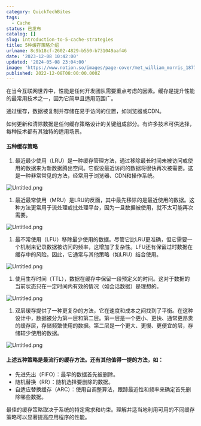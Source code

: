 ```yaml
---
category: QuickTechBites
tags:
  - Cache
status: 已发布
catalog: []
slug: introduction-to-5-cache-strategies
title: 5种缓存策略介绍
urlname: 8c9b18cf-2602-4829-b550-b731049aaf46
date: '2023-12-08 10:42:00'
updated: '2024-05-08 23:04:00'
image: 'https://www.notion.so/images/page-cover/met_william_morris_1877_willow.jpg'
published: 2022-12-08T08:00:00.000Z
---
```


在当今互联网世界中，性能是任何开发团队需要重点考虑的因素。缓存是提升性能的最常用技术之一，因为它简单且适用范围广。


通过缓存，数据被复制并存储在易于访问的位置，如浏览器或CDN。


如何更新和清除数据是任何缓存策略设计的关键组成部分。有许多技术可供选择，每种技术都有其独特的适用场景。


#### 五种缓存策略

1. 最近最少使用（LRU）是一种缓存管理方法，通过移除最长时间未被访问或使用的数据来为新数据腾出空间。它假设最近访问的数据将很快再次被需要。这是一种非常常见的方法，经常用于浏览器、CDN和操作系统。

![Untitled.png](https://prod-files-secure.s3.us-west-2.amazonaws.com/5d24fe63-e567-4804-86f9-9fdc62e13082/74494354-3dc7-4fc2-be3e-7e15913b3f24/Untitled.png?X-Amz-Algorithm=AWS4-HMAC-SHA256&X-Amz-Content-Sha256=UNSIGNED-PAYLOAD&X-Amz-Credential=ASIAZI2LB466RSZLIH7K%2F20250215%2Fus-west-2%2Fs3%2Faws4_request&X-Amz-Date=20250215T213301Z&X-Amz-Expires=3600&X-Amz-Security-Token=IQoJb3JpZ2luX2VjECUaCXVzLXdlc3QtMiJGMEQCIFTqpGGM7qRtYopl5dvH0rELT7PmmyOHLLn8Np3MmBpRAiB6sSzjqy7XRrTVi3S9TQuA6dFN16HoyUI0Q10%2BY0upiCr%2FAwhOEAAaDDYzNzQyMzE4MzgwNSIMn1MGQXuR1fd1qW7eKtwDVmxvnQ4w0P5BGe8%2F3lEzVPJy%2FvmQd5lWD4O%2BJoHBk34lRNmBH796NeRd4iQoz0bd6qJrE%2BYuA7PffW%2Fcsh0crWfTUgLbwM6lI1HdqUJZ%2FysgqeBXZdqQsBcF1a%2Btvwbme%2BWtIA9h4U1b79NovrLHsPx6eovRZeh%2BnYtroFEdzbQd43%2FFlbLRWDiH2euPNx6PiniOB0w3%2FmZSjtyNkpnBqMfBbg4WWIie7QfB947q1K8%2Fot9f49shnRf9gUDiSiz1w6kEsW9exY3WxJTZspQj3XQ2CKez6ZrhMeGeUk6ds9aTCrcEBKQy2PyY9uJz1JeHx%2Bs7czk8NUB9xTh2xp0E31roW054x36YZAKHRMVVUQWyGH8H8KGYckwMnohuwT1WJnNlKRb6BOF4UVWGbW49ETB0RAVF14bJaCARf1RbY9wMCj%2FXjwh9sQ3VAFhD1Z8TBee04qcijOj4Lz7OauR1UPlfXOKZDRVqgW1HhT7qs%2BAoVZJa%2FcsUHR3Qci2Qx9kQlwBKIMm%2FOQXV6AgGB6d9QA%2BF4nUj8AQexqtQ%2F8DivoN3tSoTG%2FAeeylp7QiZhJRzWa8QChikYzmW5%2BCs9tE3m9ct6AXWEEk6GA6QKd99b3vsTzo2LOxoHzunpy4wovTDvQY6pgHoQiKg8TplXPRJaREc8iK9tlt31wCxtzv5G2XvgeVwsiGw3bhrgWwNxTNJ9avWPyLAKoCA56qI5dNkmPOzrpKQP8a4uyTq1PXw1yh38s8uwh3%2BRoupsTU3vG%2FFAK0PQejq%2FCJvin63Ar6nqTjL%2FWleYYlYnNw5LquJcT7ScjzFx%2FkDoT6Hc1x1CRJ%2BGYLGT92HUUPcmH%2B2FwHCe6lFzwGDBZITl4MU&X-Amz-Signature=0b86ca1db62033f7c4a163b64af75769cdfb18e12636ae42c0c2d9fccf0d9366&X-Amz-SignedHeaders=host&x-id=GetObject)

1. 最近最常使用（MRU）是LRU的反面，其中最先移除的是最近使用的数据。这种方法更常用于流处理或批处理平台，因为一旦数据被使用，就不太可能再次需要。

![Untitled.png](https://prod-files-secure.s3.us-west-2.amazonaws.com/5d24fe63-e567-4804-86f9-9fdc62e13082/9394e615-e149-4cd8-9a1b-e3c39cda8184/Untitled.png?X-Amz-Algorithm=AWS4-HMAC-SHA256&X-Amz-Content-Sha256=UNSIGNED-PAYLOAD&X-Amz-Credential=ASIAZI2LB466RSZLIH7K%2F20250215%2Fus-west-2%2Fs3%2Faws4_request&X-Amz-Date=20250215T213301Z&X-Amz-Expires=3600&X-Amz-Security-Token=IQoJb3JpZ2luX2VjECUaCXVzLXdlc3QtMiJGMEQCIFTqpGGM7qRtYopl5dvH0rELT7PmmyOHLLn8Np3MmBpRAiB6sSzjqy7XRrTVi3S9TQuA6dFN16HoyUI0Q10%2BY0upiCr%2FAwhOEAAaDDYzNzQyMzE4MzgwNSIMn1MGQXuR1fd1qW7eKtwDVmxvnQ4w0P5BGe8%2F3lEzVPJy%2FvmQd5lWD4O%2BJoHBk34lRNmBH796NeRd4iQoz0bd6qJrE%2BYuA7PffW%2Fcsh0crWfTUgLbwM6lI1HdqUJZ%2FysgqeBXZdqQsBcF1a%2Btvwbme%2BWtIA9h4U1b79NovrLHsPx6eovRZeh%2BnYtroFEdzbQd43%2FFlbLRWDiH2euPNx6PiniOB0w3%2FmZSjtyNkpnBqMfBbg4WWIie7QfB947q1K8%2Fot9f49shnRf9gUDiSiz1w6kEsW9exY3WxJTZspQj3XQ2CKez6ZrhMeGeUk6ds9aTCrcEBKQy2PyY9uJz1JeHx%2Bs7czk8NUB9xTh2xp0E31roW054x36YZAKHRMVVUQWyGH8H8KGYckwMnohuwT1WJnNlKRb6BOF4UVWGbW49ETB0RAVF14bJaCARf1RbY9wMCj%2FXjwh9sQ3VAFhD1Z8TBee04qcijOj4Lz7OauR1UPlfXOKZDRVqgW1HhT7qs%2BAoVZJa%2FcsUHR3Qci2Qx9kQlwBKIMm%2FOQXV6AgGB6d9QA%2BF4nUj8AQexqtQ%2F8DivoN3tSoTG%2FAeeylp7QiZhJRzWa8QChikYzmW5%2BCs9tE3m9ct6AXWEEk6GA6QKd99b3vsTzo2LOxoHzunpy4wovTDvQY6pgHoQiKg8TplXPRJaREc8iK9tlt31wCxtzv5G2XvgeVwsiGw3bhrgWwNxTNJ9avWPyLAKoCA56qI5dNkmPOzrpKQP8a4uyTq1PXw1yh38s8uwh3%2BRoupsTU3vG%2FFAK0PQejq%2FCJvin63Ar6nqTjL%2FWleYYlYnNw5LquJcT7ScjzFx%2FkDoT6Hc1x1CRJ%2BGYLGT92HUUPcmH%2B2FwHCe6lFzwGDBZITl4MU&X-Amz-Signature=c0899d63c61846b2b618161297e73db3f94bac67c2827a0150b8523d6c459a86&X-Amz-SignedHeaders=host&x-id=GetObject)

1. 最不常使用（LFU）移除最少使用的数据。尽管它比LRU更准确，但它需要一个机制来记录数据被访问的频率，这增加了复杂性。LFU还有保留过时数据在缓存中的风险。因此，它通常与其他策略（如LRU）结合使用。

![Untitled.png](https://prod-files-secure.s3.us-west-2.amazonaws.com/5d24fe63-e567-4804-86f9-9fdc62e13082/ff489bb8-941e-4617-b208-e17020ed7ada/Untitled.png?X-Amz-Algorithm=AWS4-HMAC-SHA256&X-Amz-Content-Sha256=UNSIGNED-PAYLOAD&X-Amz-Credential=ASIAZI2LB466RSZLIH7K%2F20250215%2Fus-west-2%2Fs3%2Faws4_request&X-Amz-Date=20250215T213301Z&X-Amz-Expires=3600&X-Amz-Security-Token=IQoJb3JpZ2luX2VjECUaCXVzLXdlc3QtMiJGMEQCIFTqpGGM7qRtYopl5dvH0rELT7PmmyOHLLn8Np3MmBpRAiB6sSzjqy7XRrTVi3S9TQuA6dFN16HoyUI0Q10%2BY0upiCr%2FAwhOEAAaDDYzNzQyMzE4MzgwNSIMn1MGQXuR1fd1qW7eKtwDVmxvnQ4w0P5BGe8%2F3lEzVPJy%2FvmQd5lWD4O%2BJoHBk34lRNmBH796NeRd4iQoz0bd6qJrE%2BYuA7PffW%2Fcsh0crWfTUgLbwM6lI1HdqUJZ%2FysgqeBXZdqQsBcF1a%2Btvwbme%2BWtIA9h4U1b79NovrLHsPx6eovRZeh%2BnYtroFEdzbQd43%2FFlbLRWDiH2euPNx6PiniOB0w3%2FmZSjtyNkpnBqMfBbg4WWIie7QfB947q1K8%2Fot9f49shnRf9gUDiSiz1w6kEsW9exY3WxJTZspQj3XQ2CKez6ZrhMeGeUk6ds9aTCrcEBKQy2PyY9uJz1JeHx%2Bs7czk8NUB9xTh2xp0E31roW054x36YZAKHRMVVUQWyGH8H8KGYckwMnohuwT1WJnNlKRb6BOF4UVWGbW49ETB0RAVF14bJaCARf1RbY9wMCj%2FXjwh9sQ3VAFhD1Z8TBee04qcijOj4Lz7OauR1UPlfXOKZDRVqgW1HhT7qs%2BAoVZJa%2FcsUHR3Qci2Qx9kQlwBKIMm%2FOQXV6AgGB6d9QA%2BF4nUj8AQexqtQ%2F8DivoN3tSoTG%2FAeeylp7QiZhJRzWa8QChikYzmW5%2BCs9tE3m9ct6AXWEEk6GA6QKd99b3vsTzo2LOxoHzunpy4wovTDvQY6pgHoQiKg8TplXPRJaREc8iK9tlt31wCxtzv5G2XvgeVwsiGw3bhrgWwNxTNJ9avWPyLAKoCA56qI5dNkmPOzrpKQP8a4uyTq1PXw1yh38s8uwh3%2BRoupsTU3vG%2FFAK0PQejq%2FCJvin63Ar6nqTjL%2FWleYYlYnNw5LquJcT7ScjzFx%2FkDoT6Hc1x1CRJ%2BGYLGT92HUUPcmH%2B2FwHCe6lFzwGDBZITl4MU&X-Amz-Signature=6e0d39914ae882fceae04e670222186d82baa7edf062664e4c0e351df83d0ac4&X-Amz-SignedHeaders=host&x-id=GetObject)

1. 使用生存时间（TTL），数据在缓存中保留一段预定义的时间。这对于数据的当前状态只在一定时间内有效的情况（如会话数据）是理想的。

![Untitled.png](https://prod-files-secure.s3.us-west-2.amazonaws.com/5d24fe63-e567-4804-86f9-9fdc62e13082/480ed8d3-f3c7-4a40-a9c6-4ca2e915c139/Untitled.png?X-Amz-Algorithm=AWS4-HMAC-SHA256&X-Amz-Content-Sha256=UNSIGNED-PAYLOAD&X-Amz-Credential=ASIAZI2LB466RSZLIH7K%2F20250215%2Fus-west-2%2Fs3%2Faws4_request&X-Amz-Date=20250215T213301Z&X-Amz-Expires=3600&X-Amz-Security-Token=IQoJb3JpZ2luX2VjECUaCXVzLXdlc3QtMiJGMEQCIFTqpGGM7qRtYopl5dvH0rELT7PmmyOHLLn8Np3MmBpRAiB6sSzjqy7XRrTVi3S9TQuA6dFN16HoyUI0Q10%2BY0upiCr%2FAwhOEAAaDDYzNzQyMzE4MzgwNSIMn1MGQXuR1fd1qW7eKtwDVmxvnQ4w0P5BGe8%2F3lEzVPJy%2FvmQd5lWD4O%2BJoHBk34lRNmBH796NeRd4iQoz0bd6qJrE%2BYuA7PffW%2Fcsh0crWfTUgLbwM6lI1HdqUJZ%2FysgqeBXZdqQsBcF1a%2Btvwbme%2BWtIA9h4U1b79NovrLHsPx6eovRZeh%2BnYtroFEdzbQd43%2FFlbLRWDiH2euPNx6PiniOB0w3%2FmZSjtyNkpnBqMfBbg4WWIie7QfB947q1K8%2Fot9f49shnRf9gUDiSiz1w6kEsW9exY3WxJTZspQj3XQ2CKez6ZrhMeGeUk6ds9aTCrcEBKQy2PyY9uJz1JeHx%2Bs7czk8NUB9xTh2xp0E31roW054x36YZAKHRMVVUQWyGH8H8KGYckwMnohuwT1WJnNlKRb6BOF4UVWGbW49ETB0RAVF14bJaCARf1RbY9wMCj%2FXjwh9sQ3VAFhD1Z8TBee04qcijOj4Lz7OauR1UPlfXOKZDRVqgW1HhT7qs%2BAoVZJa%2FcsUHR3Qci2Qx9kQlwBKIMm%2FOQXV6AgGB6d9QA%2BF4nUj8AQexqtQ%2F8DivoN3tSoTG%2FAeeylp7QiZhJRzWa8QChikYzmW5%2BCs9tE3m9ct6AXWEEk6GA6QKd99b3vsTzo2LOxoHzunpy4wovTDvQY6pgHoQiKg8TplXPRJaREc8iK9tlt31wCxtzv5G2XvgeVwsiGw3bhrgWwNxTNJ9avWPyLAKoCA56qI5dNkmPOzrpKQP8a4uyTq1PXw1yh38s8uwh3%2BRoupsTU3vG%2FFAK0PQejq%2FCJvin63Ar6nqTjL%2FWleYYlYnNw5LquJcT7ScjzFx%2FkDoT6Hc1x1CRJ%2BGYLGT92HUUPcmH%2B2FwHCe6lFzwGDBZITl4MU&X-Amz-Signature=5c572889a65ec29670eb11517be67d8a91023606e95b04e3115f43db8fbd0472&X-Amz-SignedHeaders=host&x-id=GetObject)

1. 双层缓存提供了一种更复杂的方法，它在速度和成本之间找到了平衡。在这种设计中，数据被分为第一层和第二层。第一层是一个更小、更快、通常更昂贵的缓存层，存储频繁使用的数据。第二层是一个更大、更慢、更便宜的层，存储较少使用的数据。

![Untitled.png](https://prod-files-secure.s3.us-west-2.amazonaws.com/5d24fe63-e567-4804-86f9-9fdc62e13082/35e68090-275d-4707-9e9a-ce86f000e9eb/Untitled.png?X-Amz-Algorithm=AWS4-HMAC-SHA256&X-Amz-Content-Sha256=UNSIGNED-PAYLOAD&X-Amz-Credential=ASIAZI2LB466RSZLIH7K%2F20250215%2Fus-west-2%2Fs3%2Faws4_request&X-Amz-Date=20250215T213301Z&X-Amz-Expires=3600&X-Amz-Security-Token=IQoJb3JpZ2luX2VjECUaCXVzLXdlc3QtMiJGMEQCIFTqpGGM7qRtYopl5dvH0rELT7PmmyOHLLn8Np3MmBpRAiB6sSzjqy7XRrTVi3S9TQuA6dFN16HoyUI0Q10%2BY0upiCr%2FAwhOEAAaDDYzNzQyMzE4MzgwNSIMn1MGQXuR1fd1qW7eKtwDVmxvnQ4w0P5BGe8%2F3lEzVPJy%2FvmQd5lWD4O%2BJoHBk34lRNmBH796NeRd4iQoz0bd6qJrE%2BYuA7PffW%2Fcsh0crWfTUgLbwM6lI1HdqUJZ%2FysgqeBXZdqQsBcF1a%2Btvwbme%2BWtIA9h4U1b79NovrLHsPx6eovRZeh%2BnYtroFEdzbQd43%2FFlbLRWDiH2euPNx6PiniOB0w3%2FmZSjtyNkpnBqMfBbg4WWIie7QfB947q1K8%2Fot9f49shnRf9gUDiSiz1w6kEsW9exY3WxJTZspQj3XQ2CKez6ZrhMeGeUk6ds9aTCrcEBKQy2PyY9uJz1JeHx%2Bs7czk8NUB9xTh2xp0E31roW054x36YZAKHRMVVUQWyGH8H8KGYckwMnohuwT1WJnNlKRb6BOF4UVWGbW49ETB0RAVF14bJaCARf1RbY9wMCj%2FXjwh9sQ3VAFhD1Z8TBee04qcijOj4Lz7OauR1UPlfXOKZDRVqgW1HhT7qs%2BAoVZJa%2FcsUHR3Qci2Qx9kQlwBKIMm%2FOQXV6AgGB6d9QA%2BF4nUj8AQexqtQ%2F8DivoN3tSoTG%2FAeeylp7QiZhJRzWa8QChikYzmW5%2BCs9tE3m9ct6AXWEEk6GA6QKd99b3vsTzo2LOxoHzunpy4wovTDvQY6pgHoQiKg8TplXPRJaREc8iK9tlt31wCxtzv5G2XvgeVwsiGw3bhrgWwNxTNJ9avWPyLAKoCA56qI5dNkmPOzrpKQP8a4uyTq1PXw1yh38s8uwh3%2BRoupsTU3vG%2FFAK0PQejq%2FCJvin63Ar6nqTjL%2FWleYYlYnNw5LquJcT7ScjzFx%2FkDoT6Hc1x1CRJ%2BGYLGT92HUUPcmH%2B2FwHCe6lFzwGDBZITl4MU&X-Amz-Signature=92432eca266417d22b64699f6b425a5106dcbad07c3ee2507c68dbdee49d236c&X-Amz-SignedHeaders=host&x-id=GetObject)


#### 上述五种策略是最流行的缓存方法。还有其他值得一提的方法，如：

- 先进先出（FIFO）：最早的数据首先被删除。
- 随机替换（RR）：随机选择要删除的数据。
- 自适应替换缓存（ARC）：使用自调整算法，跟踪最近性和频率来确定首先删除哪些数据。

最佳的缓存策略取决于系统的特定需求和约束。理解并适当地利用可用的不同缓存策略可以显著提高应用程序的性能。

